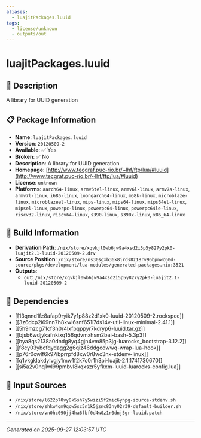 ```yaml
---
aliases:
  - luajitPackages.luuid
tags:
  - license/unknown
  - outputs/out
---
```


# luajitPackages.luuid

## 📝 Description

A library for UUID generation

## 📋 Package Information

- **Name**: `luajitPackages.luuid`
- **Version**: `20120509-2`
- **Available**: ✅ Yes
- **Broken**: ✅ No
- **Description**: A library for UUID generation
- **Homepage**: [http://www.tecgraf.puc-rio.br/~lhf/ftp/lua/#luuid](http://www.tecgraf.puc-rio.br/~lhf/ftp/lua/#luuid)
- **License**: `unknown`
- **Platforms**: `aarch64-linux`, `armv5tel-linux`, `armv6l-linux`, `armv7a-linux`, `armv7l-linux`, `i686-linux`, `loongarch64-linux`, `m68k-linux`, `microblaze-linux`, `microblazeel-linux`, `mips-linux`, `mips64-linux`, `mips64el-linux`, `mipsel-linux`, `powerpc-linux`, `powerpc64-linux`, `powerpc64le-linux`, `riscv32-linux`, `riscv64-linux`, `s390-linux`, `s390x-linux`, `x86_64-linux`

## 🔧 Build Information

- **Derivation Path**: `/nix/store/xqvkjl0wb6jw9a4xsd2i5p5y827y2pk0-luajit2.1-luuid-20120509-2.drv`
- **Source Position**: `/nix/store/ns30sqxb36k8jrds8z18rv96bpnwc60d-source/pkgs/development/lua-modules/generated-packages.nix:3521`
- **Outputs**:
  - `out`:  `/nix/store/xqvkjl0wb6jw9a4xsd2i5p5y827y2pk0-luajit2.1-luuid-20120509-2`

## 🔗 Dependencies

- [[13qnnd1fz8afap9ryik7y1p88z2d1xk0-luuid-20120509-2.rockspec]]
- [[3z6dcp2i69nn7h8kwl6snf651i7ds14v-util-linux-minimal-2.41.1]]
- [[5h9mzcg71cf3h0r4lxfpqppyr7kdryp6-luuid.tar.gz]]
- [[bjsb6wdjykafnkixq156qdvmxhsm2bai-bash-5.3p3]]
- [[bya8qs2138a0dndg8yq4gjn4vm85p3jg-luarocks_bootstrap-3.12.2]]
- [[f8cy03ybcfqydagg2g6qiz46ddgcdwwq-wrap-lua-hook]]
- [[p76r0cwlf6k97ibprrpfd8xw0r8wc3nx-stdenv-linux]]
- [[q1vkgklakdylvgjy1mw1f2k7c0r1h3pi-luajit-2.1.1741730670]]
- [[si5a2v0nq1wl99pmbvl8kqxszr5yfkxm-luuid-luarocks-config.lua]]

## 📁 Input Sources

- `/nix/store/l622p70vy8k5sh7y5wizi5f2mic6ynpg-source-stdenv.sh`
- `/nix/store/shkw4qm9qcw5sc5n1k5jznc83ny02r39-default-builder.sh`
- `/nix/store/vn0hc090jj4ha6fbf0d4w0z1r0dnj5gr-luuid.patch`

---
*Generated on 2025-09-27 12:03:57 UTC*
